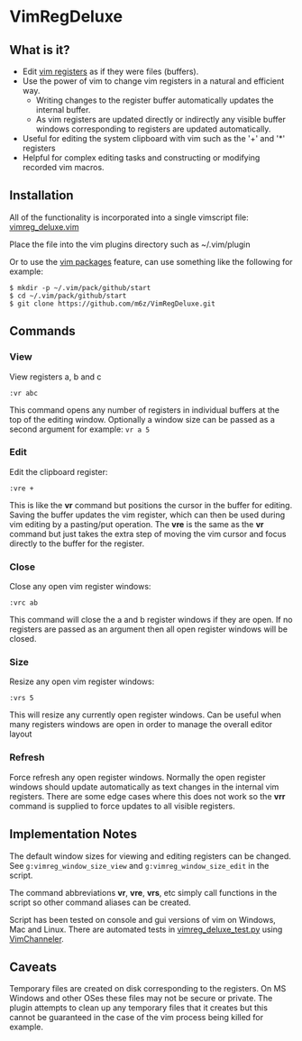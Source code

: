 # VimRegDeluxe

## What is it?

- Edit [vim registers](https://vimhelp.org/change.txt.html#registers) as if they were files (buffers).
- Use the power of vim to change vim registers in a natural and efficient way.
    - Writing changes to the register buffer automatically updates the internal buffer.
    - As vim registers are updated directly or indirectly any visible buffer windows corresponding to registers are updated automatically.
- Useful for editing the system clipboard with vim such as the '+' and '\*' registers
- Helpful for complex editing tasks and constructing or modifying recorded vim macros.

## Installation

All of the functionality is incorporated into a single vimscript file: [vimreg_deluxe.vim](plugin/vimreg_deluxe.vim)

Place the file into the vim plugins directory such as ~/.vim/plugin

Or to use the [vim packages](https://vimhelp.org/repeat.txt.html#packages) feature, can use something like the following for example:

```
$ mkdir -p ~/.vim/pack/github/start
$ cd ~/.vim/pack/github/start
$ git clone https://github.com/m6z/VimRegDeluxe.git
```


## Commands

### View

View registers a, b and c

```
:vr abc
```

This command opens any number of registers in individual buffers at the top of the editing window.  Optionally a window size can be passed as a second argument for example: ```vr a 5```

### Edit

Edit the clipboard register:

```
:vre +
```

This is like the **vr** command but positions the cursor in the buffer for editing.  Saving the buffer updates the vim register, which can then be used during vim editing by a pasting/put operation.  The **vre** is the same as the **vr** command but just takes the extra step of moving the vim cursor and focus directly to the buffer for the register.

### Close

Close any open vim register windows:

```
:vrc ab
```

This command will close the a and b register windows if they are open.  If no registers are passed as an argument then all open register windows will be closed.

### Size

Resize any open vim register windows:

```
:vrs 5
```

This will resize any currently open register windows.  Can be useful when many registers windows are open in order to manage the overall editor layout

### Refresh

Force refresh any open register windows.  Normally the open register windows should update automatically as text changes in the internal vim registers.  There are some edge cases where this does not work so the **vrr** command is supplied to force updates to all visible registers.

## Implementation Notes

The default window sizes for viewing and editing registers can be changed.  See ```g:vimreg_window_size_view``` and ```g:vimreg_window_size_edit``` in the script.

The command abbreviations **vr**, **vre**, **vrs**, etc simply call functions in the script so other command aliases can be created.

Script has been tested on console and gui versions of vim on Windows, Mac and Linux.  There are automated tests in [vimreg_deluxe_test.py](test/vimreg_deluxe_test.py) using [VimChanneler](https://github.com/m6z/VimChanneler).

## Caveats

Temporary files are created on disk corresponding to the registers.  On MS Windows and other OSes these files may not be secure or private.  The plugin attempts to clean up any temporary files that it creates but this cannot be guaranteed in the case of the vim process being killed for example.

